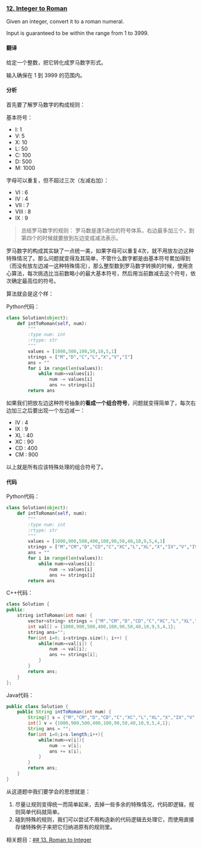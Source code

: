 ### [12. Integer to Roman](https://leetcode.com/problems/integer-to-roman/)

Given an integer, convert it to a roman numeral.

Input is guaranteed to be within the range from 1 to 3999.

#### 翻译

给定一个整数，把它转化成罗马数字形式。

输入确保在 1 到 3999 的范围内。

#### 分析

首先要了解罗马数字的构成规则：

基本符号：

- I: 1
- V: 5
- X: 10
- L: 50
- C: 100
- D: 500
- M: 1000

字母可以重复，但不超过三次（左减右加）：

- VI : 6
- IV : 4
- VII : 7
- VIII : 8
- IX : 9

>总结罗马数字的规则：
罗马数是逢5进位的符号体系，右边最多加三个，到第四个的时候就要放到左边变成减法表示。

罗马数字的构成其实缺了一点统一美，如果字母可以重复4次，就不用放左边这种特殊情况了。那么问题就变得及其简单，不管什么数字都是由基本符号累加得到（而没有放左边减一这种特殊情况），那么整型数到罗马数字转换的时候，使用贪心算法，每次挑选比当前数略小的最大基本符号，然后用当前数减去这个符号，依次确定最高位的符号。

算法就会是这个样：

Python代码：

```Python
class Solution(object):
    def intToRoman(self, num):
        """
        :type num: int
        :rtype: str
        """
        values = [1000,500,100,50,10,5,1]
        strings = ["M","D","C","L","X","V","I"]
        ans = ""
        for i in range(len(values)):
            while num>=values[i]:
                num -= values[i]
                ans += strings[i]
        return ans
```

如果我们把放左边这种符号抽象的**看成一个组合符号**，问题就变得简单了，每次右边加三之后要出现一个左边减一：

- IV : 4
- IX : 9
- XL : 40
- XC : 90
- CD : 400
- CM : 900

以上就是所有应该特殊处理的组合符号了。

#### 代码

Python代码：

```Python
class Solution(object):
    def intToRoman(self, num):
        """
        :type num: int
        :rtype: str
        """
        values = [1000,900,500,400,100,90,50,40,10,9,5,4,1]
        strings = ["M","CM","D","CD","C","XC","L","XL","X","IX","V","IV","I"]
        ans = ""
        for i in range(len(values)):
            while num>=values[i]:
                num -= values[i]
                ans += strings[i]
        return ans
```

C++代码：

```C++
class Solution {
public:
    string intToRoman(int num) {
        vector<string> strings = {"M","CM","D","CD","C","XC","L","XL","X","IX","V","IV","I"};
        int val[] = {1000,900,500,400,100,90,50,40,10,9,5,4,1};
        string ans="";
        for(int i=0; i<strings.size(); i++) {
            while(num>=val[i]) {
                num -= val[i];
                ans += strings[i];
            }
        }
        return ans;
    }
};
```

Java代码：

```Java
public class Solution {
    public String intToRoman(int num) {
        String[] s = {"M","CM","D","CD","C","XC","L","XL","X","IX","V","IV","I"};
        int[] v = {1000,900,500,400,100,90,50,40,10,9,5,4,1};
        String ans = "";
        for(int i=0;i<s.length;i++){
            while(num>=v[i]){
                num -= v[i];
                ans += s[i];
            }
        }
        return ans;
    }
}
```

从这道题中我们要学会的思想就是：

1. 尽量让规则变得统一而简单起来，去掉一些多余的特殊情况，代码即逻辑，规则简单代码就简单。
2. 碰到特殊的规则，我们可以尝试不用构造新的代码逻辑去处理它，而使用直接存储特殊例子来把它归纳进原有的规则里。

相关题目：[## 13. Roman to Integer](https://liuqinh2s.gitbooks.io/leetcode/%E7%AC%AC%E4%B8%80%E9%81%8D/13.%20Roman%20to%20Integer.html)